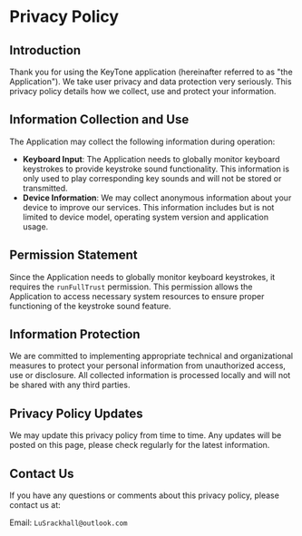 # Privacy Policy

## Introduction

Thank you for using the KeyTone application (hereinafter referred to as "the Application"). We take user privacy and data protection very seriously. This privacy policy details how we collect, use and protect your information.

## Information Collection and Use

The Application may collect the following information during operation:
- **Keyboard Input**: The Application needs to globally monitor keyboard keystrokes to provide keystroke sound functionality. This information is only used to play corresponding key sounds and will not be stored or transmitted.
- **Device Information**: We may collect anonymous information about your device to improve our services. This information includes but is not limited to device model, operating system version and application usage.

## Permission Statement

Since the Application needs to globally monitor keyboard keystrokes, it requires the `runFullTrust` permission. This permission allows the Application to access necessary system resources to ensure proper functioning of the keystroke sound feature.

## Information Protection

We are committed to implementing appropriate technical and organizational measures to protect your personal information from unauthorized access, use or disclosure. All collected information is processed locally and will not be shared with any third parties.

## Privacy Policy Updates

We may update this privacy policy from time to time. Any updates will be posted on this page, please check regularly for the latest information.

## Contact Us

If you have any questions or comments about this privacy policy, please contact us at:

Email: `LuSrackhall@outlook.com`